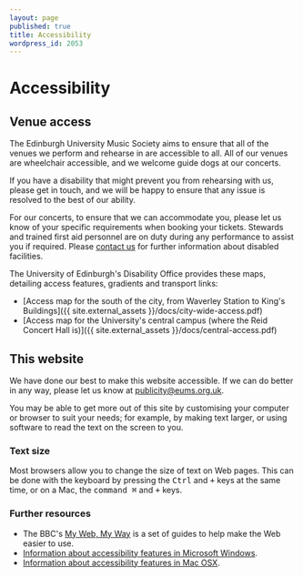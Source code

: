 ```yaml
---
layout: page
published: true
title: Accessibility
wordpress_id: 2053
---
```


# Accessibility

## Venue access

The Edinburgh University Music Society aims to ensure that all of the venues we perform and rehearse in are accessible to all. All of our venues are wheelchair accessible, and we welcome guide dogs at our concerts.

If you have a disability that might prevent you from rehearsing with us, please get in touch, and we will be happy to ensure that any issue is resolved to the best of our ability.

For our concerts, to ensure that we can accommodate you, please let us know of your specific requirements when booking your tickets. Stewards and trained first aid personnel are on duty during any performance to assist you if required. Please [contact us](/contact-us/) for further information about disabled facilities.

The University of Edinburgh's Disability Office provides these maps, detailing access features, gradients and transport links:

* [Access map for the south of the city, from Waverley Station to King's Buildings]({{ site.external_assets }}/docs/city-wide-access.pdf)
* [Access map for the University's central campus (where the Reid Concert Hall is)]({{ site.external_assets }}/docs/central-access.pdf)

## This website

We have done our best to make this website accessible. If we can do better in any way, please let us know at [publicity@eums.org.uk](mailto:publicity@eums.org.uk).

You may be able to get more out of this site by customising your computer or browser to suit your needs; for example, by making text larger, or using software to read the text on the screen to you.

### Text size

Most browsers allow you to change the size of text on Web pages. This can be done with the keyboard by pressing the <kbd>Ctrl</kbd> and <kbd>+</kbd> keys at the same time, or on a Mac, the <kbd>command &#8984;</kbd> and <kbd>+</kbd> keys.


### Further resources

* The BBC's [My Web, My Way](http://bbc.co.uk/accessibility) is a set of guides to help make the Web easier to use.
* [Information about accessibility features in Microsoft Windows](http://www.microsoft.com/enable/guides/default.aspx).
* [Information about accessibility features in Mac OSX](https://www.apple.com/accessibility/osx/).
